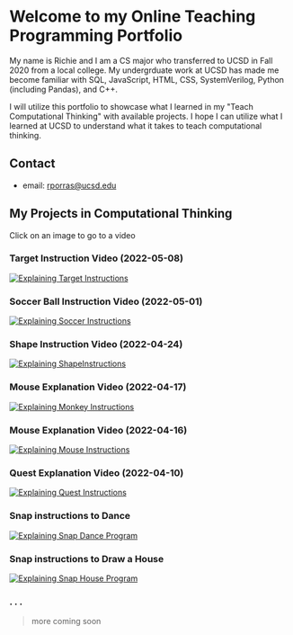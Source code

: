 # Welcome to my Online Teaching Programming Portfolio

My name is Richie and I am a CS major who transferred to UCSD in Fall 2020 from a local college. My undergrduate work at UCSD has made me become familiar with SQL, JavaScript, HTML, CSS, SystemVerilog, Python (including Pandas), and C++.

I will utilize this portfolio to showcase what I learned in my "Teach Computational Thinking" with available projects. I hope I can utilize what I learned at UCSD to understand what it takes to teach computational thinking.

## Contact

- email: rporras@ucsd.edu


## My Projects in Computational Thinking

Click on an image to go to a video

### Target Instruction Video (2022-05-08)

[![Explaining Target Instructions](images/target-thumbnail.png)](https://youtu.be/Qxe7UypFjgU "Youtube Video of target Instructions")

### Soccer Ball Instruction Video (2022-05-01)

[![Explaining Soccer Instructions](images/soccer-thumbnail.png)](https://youtu.be/tKMrE0IZP1I "Youtube Video of soccer Instructions")

### Shape Instruction Video (2022-04-24)

[![Explaining ShapeInstructions](images/shape-thumbnail.png)](https://youtu.be/Pk7jlJLTZgc "Youtube Video of Shape Instructions")

### Mouse Explanation Video (2022-04-17)

[![Explaining Monkey Instructions](images/monkey-thumbnail.png)](https://youtu.be/X8r8wlrcD6c "Youtube Video of monkey Instructions")

### Mouse Explanation Video (2022-04-16)

[![Explaining Mouse Instructions](images/mouse-thumbnail.png)](https://youtu.be/lx7Ak2XQGxo "Youtube Video of mouse Instructions")

### Quest Explanation Video (2022-04-10)

[![Explaining Quest Instructions](images/animals-thumbnail.png)](https://youtu.be/Yq3nvB6KDFo "Youtube Video of Quest Instructions")

### Snap instructions to Dance

[![Explaining Snap Dance Program](images/dancer-thumbnail.png)](https://youtu.be/kXkiIh2u23k "Youtube Video of Dance Instructions")

### Snap instructions to Draw a House


[![Explaining Snap House Program](images/house-thumbnail.png)](https://youtu.be/PTv4_EqkoJg "Youtube Video of House Instructions")


### . . . 

> more coming soon 